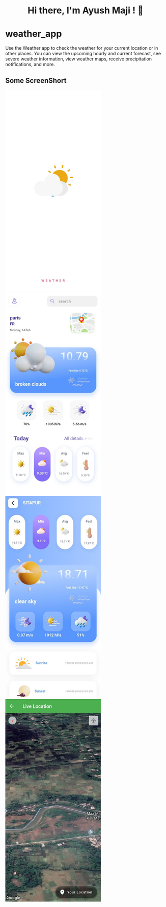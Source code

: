 <h1 align="center"> Hi there, I'm  Ayush Maji ! 👋

# weather_app

Use the Weather app to check the weather for your current location or in other places. You can view the upcoming hourly and current forecast, see severe weather information, view weather maps, receive precipitation notifications, and more.


## Some ScreenShort
<p float="left">
<img src="assets/poster/01.jpeg"  width="300" />
 <img src="assets/poster/02.jpeg"  width="300" />
 <img src="assets/poster/03.jpeg"  width="300" />
 <img src="assets/poster/04.jpeg" width="300" />
</p>

